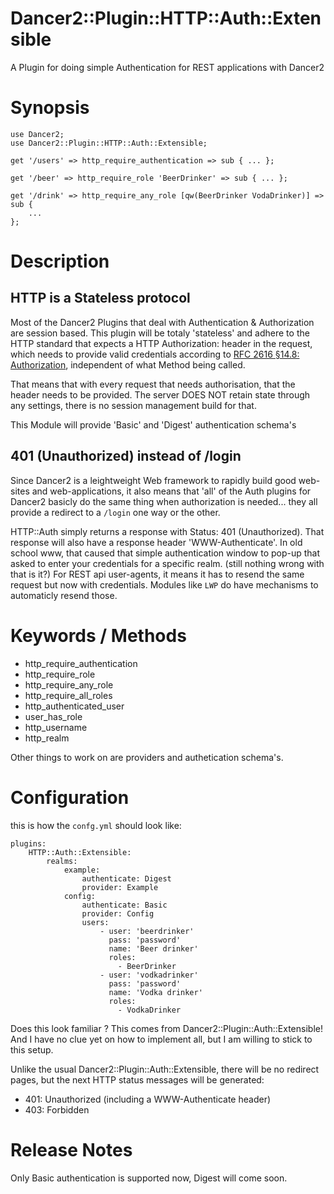 Dancer2::Plugin::HTTP::Auth::Extensible
=======================================

A Plugin for doing simple Authentication for REST applications with Dancer2

Synopsis
========

    use Dancer2;
    use Dancer2::Plugin::HTTP::Auth::Extensible;
    
    get '/users' => http_require_authentication => sub { ... };
    
    get '/beer' => http_require_role 'BeerDrinker' => sub { ... };

    get '/drink' => http_require_any_role [qw(BeerDrinker VodaDrinker)] => sub {
        ...
    };


Description
===========

HTTP is a Stateless protocol
----------------------------

Most of the Dancer2 Plugins that deal with Authentication & Authorization are session based.
This plugin will be totaly 'stateless' and adhere to the HTTP standard that expects a
HTTP Authorization: header in the request, which needs to provide valid credentials according to
[RFC 2616 §14.8: Authorization](http://www.w3.org/Protocols/rfc2616/rfc2616-sec14.html#sec14.8),
independent of what Method being called.

That means that with every request that needs authorisation, that the header needs to be provided.
The server DOES NOT retain state through any settings, there is no session management build for that.

This Module will provide 'Basic' and 'Digest' authentication schema's

401 (Unauthorized) instead of /login
------------------------------------

Since Dancer2 is a leightweight Web framework to rapidly build good web-sites and web-applications,
it also means that 'all' of the Auth plugins for Dancer2 basicly do the same thing when authorization
is needed... they all provide a redirect to a `/login` one way or the other.

HTTP::Auth simply returns a response with Status: 401 (Unauthorized). That response will also have a
response header 'WWW-Authenticate'. In old school www, that caused that simple authentication window to
pop-up that asked to enter your credentials for a specific realm. (still nothing wrong with that is it?)
For REST api user-agents, it means it has to resend the same request but now with credentials. Modules
like `LWP` do have mechanisms to automaticly resend those. 

Keywords / Methods
==================

* http_require_authentication
* http_require_role
* http_require_any_role
* http_require_all_roles
* http_authenticated_user
* user_has_role
* http_username
* http_realm

Other things to work on are providers and authetication schema's.

Configuration
=============

this is how the `confg.yml` should look like:

    plugins:
        HTTP::Auth::Extensible:
            realms:
                example:
                    authenticate: Digest
                    provider: Example
                config:
                    authenticate: Basic
                    provider: Config
                    users:
                        - user: 'beerdrinker'
                          pass: 'password'
                          name: 'Beer drinker'
                          roles:
                            - BeerDrinker
                        - user: 'vodkadrinker'
                          pass: 'password'
                          name: 'Vodka drinker'
                          roles:
                            - VodkaDrinker

Does this look familiar ? This comes from Dancer2::Plugin::Auth::Extensible!
And I have no clue yet on how to implement all, but I am willing to stick to this setup.

Unlike the usual Dancer2::Plugin::Auth::Extensible, there will be no redirect pages, but the next HTTP status messages will be generated:

* 401: Unauthorized (including a WWW-Authenticate header)
* 403: Forbidden

Release Notes
=============

Only Basic authentication is supported now, Digest will come soon.
